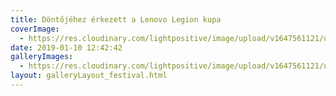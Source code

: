 ```yaml
---
title: Döntőjéhez érkezett a Lenovo Legion kupa
coverImage:
  - https://res.cloudinary.com/lightpositive/image/upload/v1647561121/uploads/D%C3%B6nt%C5%91j%C3%A9hez%20%C3%A9rkezett%20a%20Lenovo%20Legion%20kupa/lenovo6.jpg
date: 2019-01-10 12:42:42
galleryImages: 
  - https://res.cloudinary.com/lightpositive/image/upload/v1647561121/uploads/D%C3%B6nt%C5%91j%C3%A9hez%20%C3%A9rkezett%20a%20Lenovo%20Legion%20kupa/lenovo6.jpg
layout: galleryLayout_festival.html
---
```

